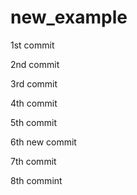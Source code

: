 # new_example

1st commit 

2nd commit 

3rd commit 

4th commit 

5th commit 

6th new commit

7th commit 

8th commint
